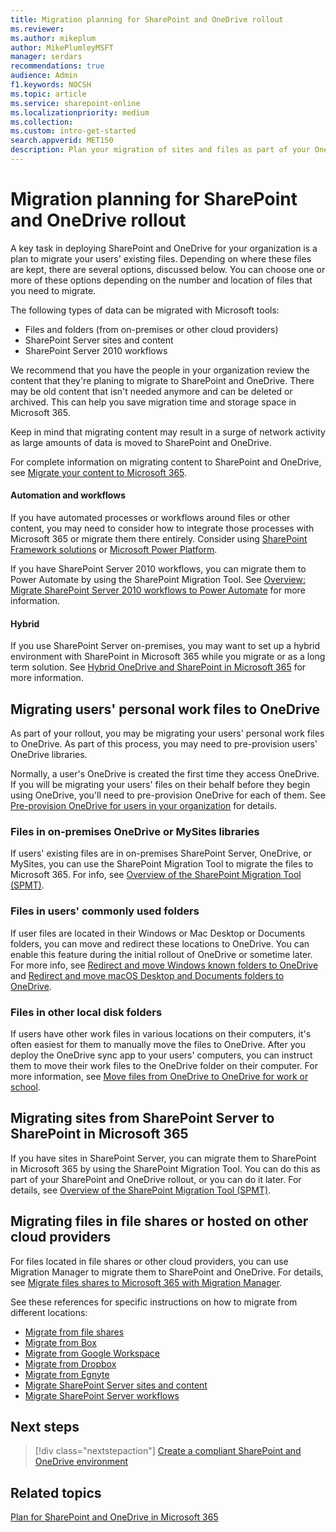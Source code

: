 ```yaml
---
title: Migration planning for SharePoint and OneDrive rollout
ms.reviewer: 
ms.author: mikeplum
author: MikePlumleyMSFT
manager: serdars
recommendations: true
audience: Admin
f1.keywords: NOCSH
ms.topic: article
ms.service: sharepoint-online
ms.localizationpriority: medium
ms.collection:  
ms.custom: intro-get-started
search.appverid: MET150
description: Plan your migration of sites and files as part of your OneDrive and SharePoint rollout.
---
```


# Migration planning for SharePoint and OneDrive rollout

A key task in deploying SharePoint and OneDrive for your organization is a plan to migrate your users' existing files. Depending on where these files are kept, there are several options, discussed below. You can choose one or more of these options depending on the number and location of files that you need to migrate.

The following types of data can be migrated with Microsoft tools:
- Files and folders (from on-premises or other cloud providers)
- SharePoint Server sites and content
- SharePoint Server 2010 workflows

We recommend that you have the people in your organization review the content that they're planing to migrate to SharePoint and OneDrive. There may be old content that isn't needed anymore and can be deleted or archived. This can help you save migration time and storage space in Microsoft 365.

Keep in mind that migrating content may result in a surge of network activity as large amounts of data is moved to SharePoint and OneDrive.

For complete information on migrating content to SharePoint and OneDrive, see [Migrate your content to Microsoft 365](/sharepointmigration/migrate-to-sharepoint-online).

#### Automation and workflows

If you have automated processes or workflows around files or other content, you may need to consider how to integrate those processes with Microsoft 365 or migrate them there entirely. Consider using [SharePoint Framework solutions](/sharepoint/dev/) or [Microsoft Power Platform](/power-platform).

If you have SharePoint Server 2010 workflows, you can migrate them to Power Automate by using the SharePoint Migration Tool. See [Overview: Migrate SharePoint Server 2010 workflows to Power Automate](/sharepointmigration/spmt-workflow-overview) for more information.

#### Hybrid

If you use SharePoint Server on-premises, you may want to set up a hybrid environment with SharePoint in Microsoft 365 while you migrate or as a long term solution. See [Hybrid OneDrive and SharePoint in Microsoft 365](hybrid.md)
for more information.

## Migrating users' personal work files to OneDrive

As part of your rollout, you may be migrating your users' personal work files to OneDrive. As part of this process, you may need to pre-provision users' OneDrive libraries.

Normally, a user's OneDrive is created the first time they access OneDrive. If you will be migrating your users' files on their behalf before they begin using OneDrive, you'll need to pre-provision OneDrive for each of them. See [Pre-provision OneDrive for users in your organization](/onedrive/pre-provision-accounts) for details.

### Files in on-premises OneDrive or MySites libraries

If users' existing files are in on-premises SharePoint Server, OneDrive, or MySites, you can use the SharePoint Migration Tool to migrate the files to Microsoft 365. For info, see [Overview of the SharePoint Migration Tool (SPMT)](/sharepointmigration/introducing-the-sharepoint-migration-tool).

### Files in users' commonly used folders

If user files are located in their Windows or Mac Desktop or Documents folders, you can move and redirect these locations to OneDrive. You can enable this feature during the initial rollout of OneDrive or sometime later. For more info, see [Redirect and move Windows known folders to OneDrive](/onedrive/redirect-known-folders) and [Redirect and move macOS Desktop and Documents folders to OneDrive](/onedrive/redirect-known-folders-macos).

### Files in other local disk folders

If users have other work files in various locations on their computers, it's often easiest for them to manually move the files to OneDrive. After you deploy the OneDrive sync app to your users' computers, you can instruct them to move their work files to the OneDrive folder on their computer. For more information, see [Move files from OneDrive to OneDrive for work or school](https://support.microsoft.com/office/7fb28cad-7e25-451f-8b4b-2d1a71e5c0e9).

## Migrating sites from SharePoint Server to SharePoint in Microsoft 365

If you have sites in SharePoint Server, you can migrate them to SharePoint in Microsoft 365 by using the SharePoint Migration Tool. You can do this as part of your SharePoint and OneDrive rollout, or you can do it later. For details, see [Overview of the SharePoint Migration Tool (SPMT)](/sharepointmigration/introducing-the-sharepoint-migration-tool).

## Migrating files in file shares or hosted on other cloud providers

For files located in file shares or other cloud providers, you can use Migration Manager to migrate them to SharePoint and OneDrive. For details, see [Migrate files shares to Microsoft 365 with Migration Manager](/sharepointmigration/mm-get-started).

See these references for specific instructions on how to migrate from different locations:

- [Migrate from file shares](/sharepointmigration/mm-get-started)
- [Migrate from Box](/sharepointmigration/mm-box-overview)
- [Migrate from Google Workspace](/sharepointmigration/mm-google-overview)
- [Migrate from Dropbox](/sharepointmigration/mm-dropbox-overview)
- [Migrate from Egnyte](/sharepointmigration/mm-egnyte-overview)
- [Migrate SharePoint Server sites and content](/sharepointmigration/introducing-the-sharepoint-migration-tool)
- [Migrate SharePoint Server workflows](/sharepointmigration/spmt-workflow-overview)

## Next steps

> [!div class="nextstepaction"]
> [Create a compliant SharePoint and OneDrive environment](compliant-environment.md)

## Related topics

[Plan for SharePoint and OneDrive in Microsoft 365](plan-for-sharepoint-onedrive.md)
